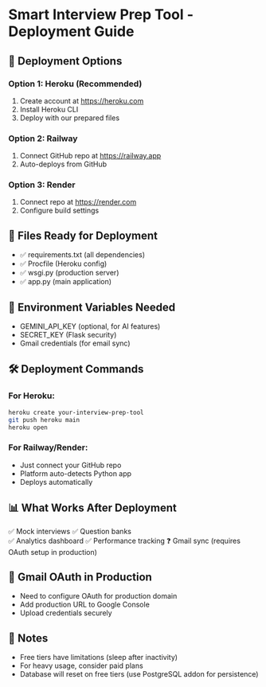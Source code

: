 # Smart Interview Prep Tool - Deployment Guide

## 🚀 Deployment Options

### Option 1: Heroku (Recommended)
1. Create account at https://heroku.com
2. Install Heroku CLI
3. Deploy with our prepared files

### Option 2: Railway  
1. Connect GitHub repo at https://railway.app
2. Auto-deploys from GitHub

### Option 3: Render
1. Connect repo at https://render.com
2. Configure build settings

## 📁 Files Ready for Deployment
- ✅ requirements.txt (all dependencies)
- ✅ Procfile (Heroku config)
- ✅ wsgi.py (production server)
- ✅ app.py (main application)

## 🔑 Environment Variables Needed
- GEMINI_API_KEY (optional, for AI features)
- SECRET_KEY (Flask security)
- Gmail credentials (for email sync)

## 🛠️ Deployment Commands

### For Heroku:
```bash
heroku create your-interview-prep-tool
git push heroku main
heroku open
```

### For Railway/Render:
- Just connect your GitHub repo
- Platform auto-detects Python app
- Deploys automatically

## 📊 What Works After Deployment
✅ Mock interviews
✅ Question banks  
✅ Analytics dashboard
✅ Performance tracking
❓ Gmail sync (requires OAuth setup in production)

## 🔐 Gmail OAuth in Production
- Need to configure OAuth for production domain
- Add production URL to Google Console
- Upload credentials securely

## 📝 Notes
- Free tiers have limitations (sleep after inactivity)
- For heavy usage, consider paid plans
- Database will reset on free tiers (use PostgreSQL addon for persistence)
